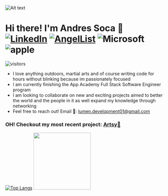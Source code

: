 ![ Alt text](https://media.giphy.com/media/5OW9D8sfzccttn3MwL/giphy.gif)

# Hi there! I'm Andres Soca :wave: [![LinkedIn](https://img.shields.io/badge/LinkedIn-0077B5?style=for-the-badge&logo=linkedin&logoColor=white)](https://www.linkedin.com/in/andres-soca-23852aab/) [![AngelList](https://img.shields.io/badge/AngelList-%23D4D4D4.svg?style=for-the-badge&logo=AngelList&logoColor=black)](https://angel.co/u/andres-s-1) ![Microsoft](https://img.shields.io/badge/Windows-0078D6?style=for-the-badge&logo=windows&logoColor=white) ![apple](https://img.shields.io/badge/mac%20os-000000?style=for-the-badge&logo=apple&logoColor=white)
![visitors](https://visitor-badge.glitch.me/badge?page_id=page.id)

- I love anything outdoors, martial arts and of course writing code for hours without blinking because im passionately focused
- I am currently finishing the App Academy Full Stack Software Engineer program
- I am looking to collaborate on new and exciting projects aimed to better the world and the people in it as well expand my knowledge through networking
- Feel free to reach out! Email 💌: lumen.development01@gmail.com

### OH! Checkout my most recent project: [Artsy🎨](https://artsy-2022.herokuapp.com/sign-up)

[![Top Langs](https://github-readme-stats.vercel.app/api/top-langs/?username=DevDre783)](https://github.com/anuraghazra/github-readme-stats)
<img height="180em" src="https://github-readme-stats.vercel.app/api?username=DevDre783&show_icons=true&hide_border=true&&count_private=true&include_all_commits=true" /> 
